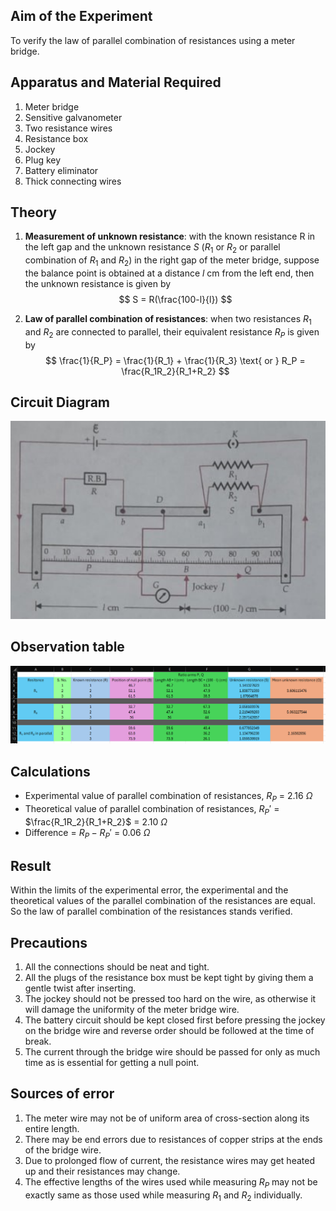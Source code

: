 ## Aim of the Experiment
To verify the law of parallel combination of resistances using a meter bridge. 

## Apparatus and Material Required
1. Meter bridge
2. Sensitive galvanometer 
3. Two resistance wires 
4. Resistance box 
5. Jockey
6. Plug key 
7. Battery eliminator 
8. Thick connecting wires 

## Theory 
1. **Measurement of unknown resistance**: with the known resistance R in the left gap and the unknown resistance $S$ ($R_1$ or $R_2$ or parallel combination of $R_1$ and $R_2$) in the right gap of the meter bridge, suppose the balance point is obtained at a distance $l$ cm from the left end, then the unknown resistance is given by
$$
S = R(\frac{100-l}{l})
$$

2. **Law of parallel combination of resistances**: when two resistances $R_1$ and $R_2$ are connected to parallel, their equivalent resistance $R_P$ is given by
$$
\frac{1}{R_P} = \frac{1}{R_1} + \frac{1}{R_3} \text{ or } R_P = \frac{R_1R_2}{R_1+R_2}
$$

## Circuit Diagram
![diagram](./img/6-diagram.png)

## Observation table 
![table](./img/6-table.png)

## Calculations 
- Experimental value of parallel combination of resistances, $R_P$ = 2.16 $\Omega$
- Theoretical value of parallel combination of resistances, $R_P'$ = $\frac{R_1R_2}{R_1+R_2}$ = 2.10 $\Omega$
- Difference = $R_P-R_P'$ = 0.06 $\Omega$

## Result 
Within the limits of the experimental error, the experimental and the theoretical values of the parallel combination of the resistances are equal. So the law of parallel combination of the resistances stands verified. 

## Precautions
1. All the connections should be neat and tight. 
2. All the plugs of the resistance box must be kept tight by giving them a gentle twist after inserting.
3. The jockey should not be pressed too hard on the wire, as otherwise it will damage the uniformity of the meter bridge wire. 
4. The battery circuit should be kept closed first before pressing the jockey on the bridge wire and reverse order should be followed at the time of break.
5. The current through the bridge wire should be passed for only as much time as is essential for getting a null point. 

## Sources of error
1. The meter wire may not be of uniform area of cross-section along its entire length.
2. There may be end errors due to resistances of copper strips at the ends of the bridge wire.
3. Due to prolonged flow of current, the resistance wires may get heated up and their resistances may change. 
4. The effective lengths of the wires used while measuring $R_P$ may not be exactly same as those used while measuring $R_1$ and $R_2$ individually. 